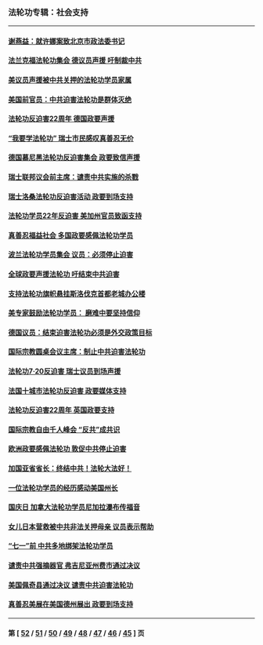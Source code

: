 ### 法轮功专辑：社会支持
---
#### [谢燕益：就许娜案致北京市政法委书记](../../pages/nf4386/n13182701.md?08270430) 
#### [法兰克福法轮功集会 德议员声援 吁制裁中共](../../pages/nf4386/n13175975.md?08270430) 
#### [美议员声援被中共关押的法轮功学员家属](../../pages/nf4386/n13158310.md?08270430) 
#### [美国前官员：中共迫害法轮功是群体灭绝](../../pages/nf4386/n13157750.md?08270430) 
#### [法轮功反迫害22周年 德国政要声援](../../pages/nf4386/n13143632.md?08270430) 
#### [“我要学法轮功” 瑞士市民感叹真善忍无价](../../pages/nf4386/n13129633.md?08270430) 
#### [德国慕尼黑法轮功反迫害集会 政要致信声援](../../pages/nf4386/n13129148.md?08270430) 
#### [瑞士联邦议会前主席：谴责中共实施的杀戮](../../pages/nf4386/n13127336.md?08270430) 
#### [瑞士洛桑法轮功反迫害活动 政要到场支持](../../pages/nf4386/n13119398.md?08270430) 
#### [法轮功学员22年反迫害 美加州官员致函支持](../../pages/nf4386/n13118879.md?08270430) 
#### [真善忍福益社会 多国政要感佩法轮功学员](../../pages/nf4386/n13116951.md?08270430) 
#### [波兰法轮功学员集会 议员：必须停止迫害](../../pages/nf4386/n13116685.md?08270430) 
#### [全球政要声援法轮功 吁结束中共迫害](../../pages/nf4386/n13114441.md?08270430) 
#### [支持法轮功旗帜悬挂斯洛伐克首都老城办公楼](../../pages/nf4386/n13112261.md?08270430) 
#### [美专家鼓励法轮功学员： 磨难中要坚持信仰](../../pages/nf4386/n13108359.md?08270430) 
#### [德国议员：结束迫害法轮功必须是外交政策目标](../../pages/nf4386/n13109600.md?08270430) 
#### [国际宗教圆桌会议主席：制止中共迫害法轮功](../../pages/nf4386/n13108177.md?08270430) 
#### [法轮功7·20反迫害 瑞士议员到场声援](../../pages/nf4386/n13107072.md?08270430) 
#### [法国十城市法轮功反迫害 政要媒体支持](../../pages/nf4386/n13104833.md?08270430) 
#### [法轮功反迫害22周年 英国政要支持](../../pages/nf4386/n13091349.md?08270430) 
#### [国际宗教自由千人峰会 “反共”成共识](../../pages/nf4386/n13091403.md?08270430) 
#### [欧洲政要感佩法轮功 敦促中共停止迫害](../../pages/nf4386/n13090743.md?08270430) 
#### [加国亚省省长：终结中共！法轮大法好！](../../pages/nf4386/n13084394.md?08270430) 
#### [一位法轮功学员的经历感动美国州长](../../pages/nf4386/n13078953.md?08270430) 
#### [国庆日 加拿大法轮功学员尼加拉瀑布传福音](../../pages/nf4386/n13064493.md?08270430) 
#### [女儿日本营救被中共非法关押母亲 议员表示帮助](../../pages/nf4386/n13053042.md?08270430) 
#### [“七一”前 中共多地绑架法轮功学员](../../pages/nf4386/n13045655.md?08270430) 
#### [谴责中共强摘器官 弗吉尼亚州费市通过决议](../../pages/nf4386/n13040108.md?08270430) 
#### [美国佩奇县通过决议 谴责中共迫害法轮功](../../pages/nf4386/n13027185.md?08270430) 
#### [真善忍美展在美国德州展出 政要到场支持](../../pages/nf4386/n13010579.md?08270430) 

---
#### 第 [ [52](./52.md?08270430) / [51](./51.md?08270430) / [50](./50.md?08270430) / [49](./49.md?08270430) / [48](./48.md?08270430) / [47](./47.md?08270430) / [46](./46.md?08270430) / [45](./45.md?08270430) ] 页
